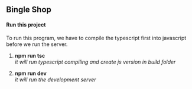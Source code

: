 ## Bingle Shop

#### Run this project

To run this program, we have to compile the typescript first into javascript before we run the server.

1. **npm run tsc**\
   _it will run typescript compiling and create js version in build folder_

2. **npm run dev**\
   _it will run the development server_
